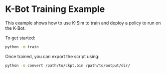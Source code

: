 # K-Bot Training Example

This example shows how to use K-Sim to train and deploy a policy to run on the K-Bot.

To get started:

```bash
python -m train
```

Once trained, you can export the script using:

```bash
python -m convert /path/to/ckpt.bin /path/to/output/dir/
```
